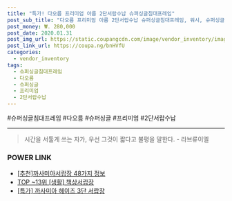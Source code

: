 ```yaml
--- 
title: "특가! 다오름 프리미엄 아름 2단서랍수납 슈퍼싱글침대프레임" 
post_sub_title: "다오름 프리미엄 아름 2단서랍수납 슈퍼싱글침대프레임, 워시, 슈퍼싱글" 
post_money: ₩. 280,000 
post_date: 2020.01.31 
post_img_url: https://static.coupangcdn.com/image/vendor_inventory/images/2017/04/27/16/2/73244cd9-9822-48ab-ad34-a84fd4772a0c.jpg 
post_link_url: https://coupa.ng/bnHVfU 
categories: 
  - vendor_inventory 
tags: 
  - 슈퍼싱글침대프레임 
  - 다오름 
  - 슈퍼싱글 
  - 프리미엄 
  - 2단서랍수납 
--- 
```

  #슈퍼싱글침대프레임 #다오름 #슈퍼싱글 #프리미엄 #2단서랍수납 
<hr> 

> 시간을 서툴게 쓰는 자가, 우선 그것이 짧다고 불평을 말한다. - 라브류이엘 


### POWER LINK

* <a href="https://blog.naver.com/fasyy4321/221787148450" target="_blank">[추천]까사미아서랍장 48가지 정보</a>
* <a href="https://blog.naver.com/an0733/221785330608" target="_blank"> TOP ~13위 [생활] 책상서랍장</a>
* <a href="https://blog.naver.com/sakai111/221788256930" target="_blank">[특가] 까사미아 헤이즈 3단 서랍장</a>
